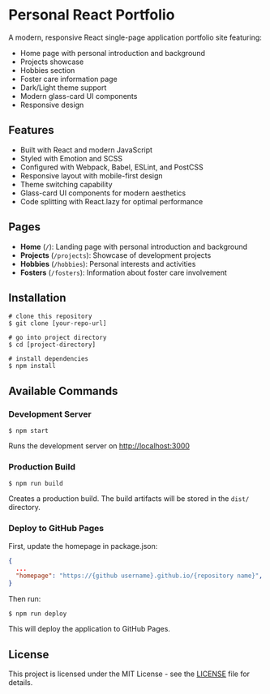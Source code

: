 # Personal React Portfolio

A modern, responsive React single-page application portfolio site featuring:

- Home page with personal introduction and background
- Projects showcase
- Hobbies section
- Foster care information page
- Dark/Light theme support
- Modern glass-card UI components
- Responsive design

## Features

- Built with React and modern JavaScript
- Styled with Emotion and SCSS
- Configured with Webpack, Babel, ESLint, and PostCSS
- Responsive layout with mobile-first design
- Theme switching capability
- Glass-card UI components for modern aesthetics
- Code splitting with React.lazy for optimal performance

## Pages

- **Home** (`/`): Landing page with personal introduction and background
- **Projects** (`/projects`): Showcase of development projects
- **Hobbies** (`/hobbies`): Personal interests and activities
- **Fosters** (`/fosters`): Information about foster care involvement

## Installation

```shell
# clone this repository
$ git clone [your-repo-url]

# go into project directory
$ cd [project-directory]

# install dependencies
$ npm install
```

## Available Commands

### Development Server

```shell
$ npm start
```

Runs the development server on [http://localhost:3000](http://localhost:3000)

### Production Build

```shell
$ npm run build
```

Creates a production build. The build artifacts will be stored in the `dist/` directory.

### Deploy to GitHub Pages

First, update the homepage in package.json:

```json
{
  ...
  "homepage": "https://{github username}.github.io/{repository name}",
}
```

Then run:

```shell
$ npm run deploy
```

This will deploy the application to GitHub Pages.

## License

This project is licensed under the MIT License - see the [LICENSE](LICENSE) file for details.
